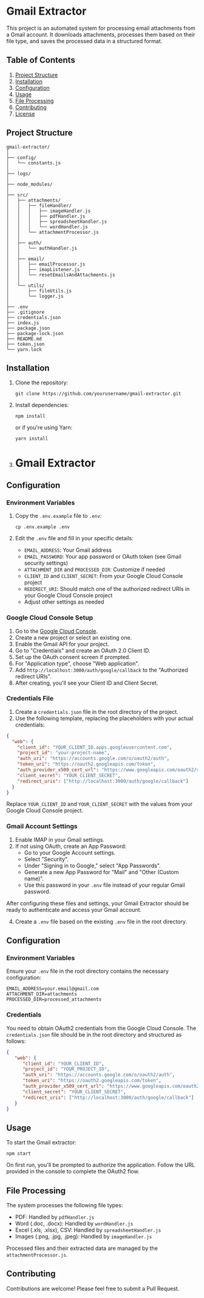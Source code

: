 # Gmail Extractor

This project is an automated system for processing email attachments from a Gmail account. It downloads attachments, processes them based on their file type, and saves the processed data in a structured format.

## Table of Contents
1. [Project Structure](#project-structure)
2. [Installation](#installation)
3. [Configuration](#configuration)
4. [Usage](#usage)
5. [File Processing](#file-processing)
6. [Contributing](#contributing)
7. [License](#license)

## Project Structure

```
gmail-extractor/
│
├── config/
│   └── constants.js
│
├── logs/
│
├── node_modules/
│
├── src/
│   ├── attachments/
│   │   ├── fileHandler/
│   │   │   ├── imageHandler.js
│   │   │   ├── pdfHandler.js
│   │   │   ├── spreadsheetHandler.js
│   │   │   └── wordHandler.js
│   │   └── attachmentProcessor.js
│   │
│   ├── auth/
│   │   └── authHandler.js
│   │
│   ├── email/
│   │   ├── emailProcessor.js
│   │   ├── imapListener.js
│   │   └── resetEmailsAndAttachments.js
│   │
│   └── utils/
│       ├── fileUtils.js
│       └── logger.js
│
├── .env
├── .gitignore
├── credentials.json
├── index.js
├── package.json
├── package-lock.json
├── README.md
├── token.json
└── yarn.lock
```

## Installation

1. Clone the repository:
   ```
   git clone https://github.com/yourusername/gmail-extractor.git
   ```

2. Install dependencies:
   ```
   npm install
   ```
   or if you're using Yarn:
   ```
   yarn install
   ```

3. # Gmail Extractor

## Configuration

### Environment Variables

1. Copy the `.env.example` file to `.env`:
   ```
   cp .env.example .env
   ```

2. Edit the `.env` file and fill in your specific details:
   - `EMAIL_ADDRESS`: Your Gmail address
   - `EMAIL_PASSWORD`: Your app password or OAuth token (see Gmail security settings)
   - `ATTACHMENT_DIR` and `PROCESSED_DIR`: Customize if needed
   - `CLIENT_ID` and `CLIENT_SECRET`: From your Google Cloud Console project
   - `REDIRECT_URI`: Should match one of the authorized redirect URIs in your Google Cloud Console project
   - Adjust other settings as needed

### Google Cloud Console Setup

1. Go to the [Google Cloud Console](https://console.cloud.google.com/).
2. Create a new project or select an existing one.
3. Enable the Gmail API for your project.
4. Go to "Credentials" and create an OAuth 2.0 Client ID.
5. Set up the OAuth consent screen if prompted.
6. For "Application type", choose "Web application".
7. Add `http://localhost:3000/auth/google/callback` to the "Authorized redirect URIs".
8. After creating, you'll see your Client ID and Client Secret.

### Credentials File

1. Create a `credentials.json` file in the root directory of the project.
2. Use the following template, replacing the placeholders with your actual credentials:

```json
{
  "web": {
    "client_id": "YOUR_CLIENT_ID.apps.googleusercontent.com",
    "project_id": "your-project-name",
    "auth_uri": "https://accounts.google.com/o/oauth2/auth",
    "token_uri": "https://oauth2.googleapis.com/token",
    "auth_provider_x509_cert_url": "https://www.googleapis.com/oauth2/v1/certs",
    "client_secret": "YOUR_CLIENT_SECRET",
    "redirect_uris": ["http://localhost:3000/auth/google/callback"]
  }
}
```

Replace `YOUR_CLIENT_ID` and `YOUR_CLIENT_SECRET` with the values from your Google Cloud Console project.

### Gmail Account Settings

1. Enable IMAP in your Gmail settings.
2. If not using OAuth, create an App Password:
   - Go to your Google Account settings.
   - Select "Security".
   - Under "Signing in to Google," select "App Passwords".
   - Generate a new App Password for "Mail" and "Other (Custom name)".
   - Use this password in your `.env` file instead of your regular Gmail password.

After configuring these files and settings, your Gmail Extractor should be ready to authenticate and access your Gmail account.

4. Create a `.env` file based on the existing `.env` file in the root directory.

## Configuration

### Environment Variables

Ensure your `.env` file in the root directory contains the necessary configuration:

```
EMAIL_ADDRESS=your.email@gmail.com
ATTACHMENT_DIR=attachments
PROCESSED_DIR=processed_attachments
```

### Credentials

You need to obtain OAuth2 credentials from the Google Cloud Console. The `credentials.json` file should be in the root directory and structured as follows:

```json
{
   "web": {
      "client_id": "YOUR_CLIENT_ID",
      "project_id": "YOUR_PROJECT_ID",
      "auth_uri": "https://accounts.google.com/o/oauth2/auth",
      "token_uri": "https://oauth2.googleapis.com/token",
      "auth_provider_x509_cert_url": "https://www.googleapis.com/oauth2/v1/certs",
      "client_secret": "YOUR_CLIENT_SECRET",
      "redirect_uris": ["http://localhost:3000/auth/google/callback"]
   }
}
```

## Usage

To start the Gmail extractor:

```
npm start
```

On first run, you'll be prompted to authorize the application. Follow the URL provided in the console to complete the OAuth2 flow.

## File Processing

The system processes the following file types:
- PDF: Handled by `pdfHandler.js`
- Word (.doc, .docx): Handled by `wordHandler.js`
- Excel (.xls, .xlsx), CSV: Handled by `spreadsheetHandler.js`
- Images (.png, .jpg, .jpeg): Handled by `imageHandler.js`

Processed files and their extracted data are managed by the `attachmentProcessor.js`.

## Contributing

Contributions are welcome! Please feel free to submit a Pull Request.
